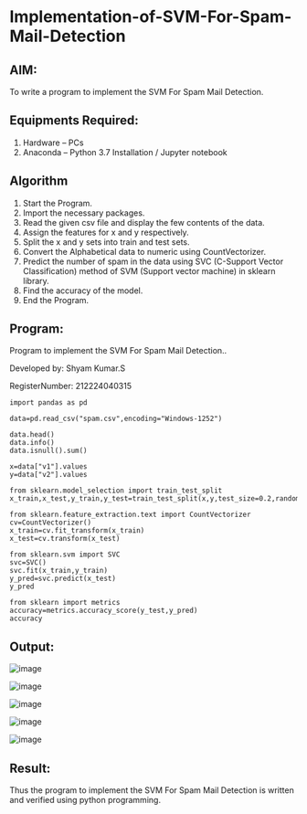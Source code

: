 # Implementation-of-SVM-For-Spam-Mail-Detection

## AIM:
To write a program to implement the SVM For Spam Mail Detection.

## Equipments Required:
1. Hardware – PCs
2. Anaconda – Python 3.7 Installation / Jupyter notebook

## Algorithm
1. Start the Program.
2. Import the necessary packages.
3. Read the given csv file and display the few contents of the data.
4. Assign the features for x and y respectively.
5. Split the x and y sets into train and test sets.
6. Convert the Alphabetical data to numeric using CountVectorizer.
7. Predict the number of spam in the data using SVC (C-Support Vector Classification) method of SVM (Support vector machine) in sklearn library.
8. Find the accuracy of the model.
9. End the Program.

## Program:

Program to implement the SVM For Spam Mail Detection..

Developed by: Shyam Kumar.S

RegisterNumber:  212224040315

```
import pandas as pd

data=pd.read_csv("spam.csv",encoding="Windows-1252")

data.head()
data.info()
data.isnull().sum()

x=data["v1"].values
y=data["v2"].values

from sklearn.model_selection import train_test_split
x_train,x_test,y_train,y_test=train_test_split(x,y,test_size=0.2,random_state=0)

from sklearn.feature_extraction.text import CountVectorizer
cv=CountVectorizer()
x_train=cv.fit_transform(x_train)
x_test=cv.transform(x_test)

from sklearn.svm import SVC
svc=SVC()
svc.fit(x_train,y_train)
y_pred=svc.predict(x_test)
y_pred

from sklearn import metrics
accuracy=metrics.accuracy_score(y_test,y_pred)
accuracy

```

## Output:

![image](https://github.com/user-attachments/assets/04a882fa-8c1e-44b4-88be-32e44464fc69)

![image](https://github.com/user-attachments/assets/ef247c3f-3bb8-4374-85ba-dd416fa1bc08)

![image](https://github.com/user-attachments/assets/9645eff3-4682-4e37-9330-27ca390b4bbb)

![image](https://github.com/user-attachments/assets/a4a9098a-2f47-4f00-8f55-ebbdc9dba040)

![image](https://github.com/user-attachments/assets/e9e7a8bb-bc02-403b-9ec7-57a1ef581583)

## Result:
Thus the program to implement the SVM For Spam Mail Detection is written and verified using python programming.
